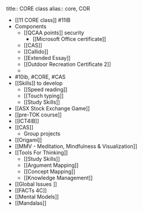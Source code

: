 title:: CORE class
alias:: core, COR

- [[11 CORE class]] #11IB
- Components
	- [[QCAA points]] security
		- [[Microsoft Office certificate]]
	- [[CAS]]
	- [[Callido]]
	- [[Extended Essay]]
	- [[Outdoor Recreation Certificate 2]]
	-
- #10ib, #CORE, #CAS
- [[Skills]] to develop
	- [[Speed reading]]
	- [[Touch typing]]
	- [[Study Skills]]
- [[ASX Stock Exchange Game]]
- [[pre-TOK course]]
- [[ICT4IB]]
- [[CAS]]
	- Group projects
- [[Origami]]
- [[MMV - Meditation, Mindfulness & Visualization]]
- [[Tools For Thinking]]
	- [[Study Skills]]
	- [[Argument Mapping]]
	- [[Concept Mapping]]
	- [[Knowledge Management]]
- [[Global Issues ]]
- [[FACTs 4C]]
- [[Mental Models]]
- [[Mandalas]]